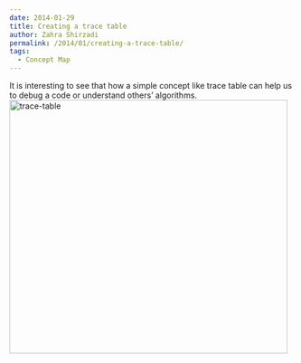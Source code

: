 ```yaml
---
date: 2014-01-29
title: Creating a trace table
author: Zahra Shirzadi
permalink: /2014/01/creating-a-trace-table/
tags:
  - Concept Map
---
```

It is interesting to see that how a simple concept like trace table can help us to debug a code or understand others’ algorithms.[<img class="alignnone size-full wp-image-5721" alt="trace-table" src="http://teaching.software-carpentry.org/wp-content/uploads/2014/01/trace-table.png" width="492" height="448" />][1]

 [1]: http://teaching.software-carpentry.org/wp-content/uploads/2014/01/trace-table.png
